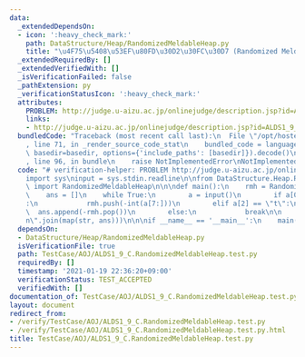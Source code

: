 ```yaml
---
data:
  _extendedDependsOn:
  - icon: ':heavy_check_mark:'
    path: DataStructure/Heap/RandomizedMeldableHeap.py
    title: "\u4F75\u5408\u53EF\u80FD\u30D2\u30FC\u30D7 (Randomized Meldable Heap)"
  _extendedRequiredBy: []
  _extendedVerifiedWith: []
  _isVerificationFailed: false
  _pathExtension: py
  _verificationStatusIcon: ':heavy_check_mark:'
  attributes:
    PROBLEM: http://judge.u-aizu.ac.jp/onlinejudge/description.jsp?id=ALDS1_9_C
    links:
    - http://judge.u-aizu.ac.jp/onlinejudge/description.jsp?id=ALDS1_9_C
  bundledCode: "Traceback (most recent call last):\n  File \"/opt/hostedtoolcache/Python/3.10.4/x64/lib/python3.10/site-packages/onlinejudge_verify/documentation/build.py\"\
    , line 71, in _render_source_code_stat\n    bundled_code = language.bundle(stat.path,\
    \ basedir=basedir, options={'include_paths': [basedir]}).decode()\n  File \"/opt/hostedtoolcache/Python/3.10.4/x64/lib/python3.10/site-packages/onlinejudge_verify/languages/python.py\"\
    , line 96, in bundle\n    raise NotImplementedError\nNotImplementedError\n"
  code: "# verification-helper: PROBLEM http://judge.u-aizu.ac.jp/onlinejudge/description.jsp?id=ALDS1_9_C\n\
    import sys\ninput = sys.stdin.readline\n\nfrom DataStructure.Heap.RandomizedMeldableHeap\
    \ import RandomizedMeldableHeap\n\n\ndef main():\n    rmh = RandomizedMeldableHeap()\n\
    \    ans = []\n    while True:\n        a = input()\n        if a[0] == \"i\"\
    :\n            rmh.push(-int(a[7:]))\n        elif a[2] == \"t\":\n          \
    \  ans.append(-rmh.pop())\n        else:\n            break\n\n    print(\"\\\
    n\".join(map(str, ans)))\n\n\nif __name__ == '__main__':\n    main()\n"
  dependsOn:
  - DataStructure/Heap/RandomizedMeldableHeap.py
  isVerificationFile: true
  path: TestCase/AOJ/ALDS1_9_C.RandomizedMeldableHeap.test.py
  requiredBy: []
  timestamp: '2021-01-19 22:36:20+09:00'
  verificationStatus: TEST_ACCEPTED
  verifiedWith: []
documentation_of: TestCase/AOJ/ALDS1_9_C.RandomizedMeldableHeap.test.py
layout: document
redirect_from:
- /verify/TestCase/AOJ/ALDS1_9_C.RandomizedMeldableHeap.test.py
- /verify/TestCase/AOJ/ALDS1_9_C.RandomizedMeldableHeap.test.py.html
title: TestCase/AOJ/ALDS1_9_C.RandomizedMeldableHeap.test.py
---
```

